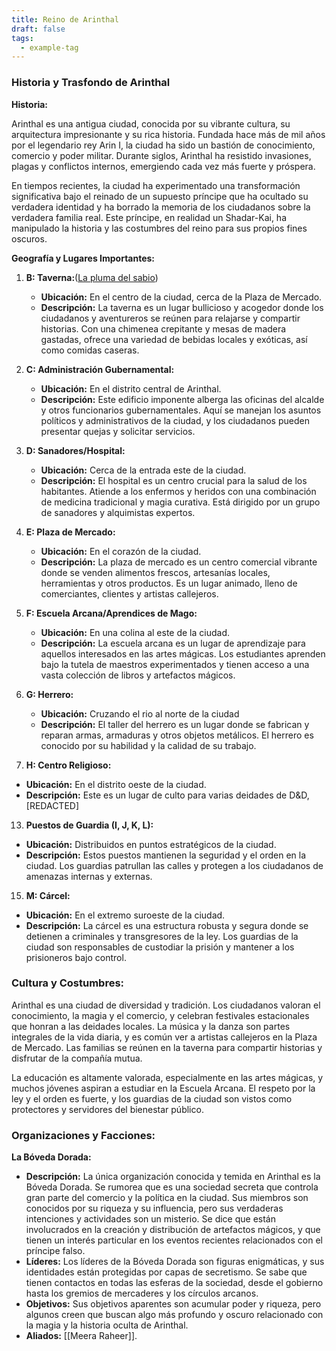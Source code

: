 ```yaml
---
title: Reino de Arinthal
draft: false
tags:
  - example-tag
---
```

 
### Historia y Trasfondo de Arinthal

**Historia:**

Arinthal es una antigua ciudad, conocida por su vibrante cultura, su arquitectura impresionante y su rica historia. Fundada hace más de mil años por el legendario rey Arin I, la ciudad ha sido un bastión de conocimiento, comercio y poder militar. Durante siglos, Arinthal ha resistido invasiones, plagas y conflictos internos, emergiendo cada vez más fuerte y próspera.

En tiempos recientes, la ciudad ha experimentado una transformación significativa bajo el reinado de un supuesto príncipe que ha ocultado su verdadera identidad y ha borrado la memoria de los ciudadanos sobre la verdadera familia real. Este príncipe, en realidad un Shadar-Kai, ha manipulado la historia y las costumbres del reino para sus propios fines oscuros.

**Geografía y Lugares Importantes:**

1. **B: Taverna:**([La pluma del sabio](https://promistakesmkr.github.io/DnD-Public-Garden/Arinthal-Campaign/Lugares/La-pluma-del-sabio))
    
    - **Ubicación:** En el centro de la ciudad, cerca de la Plaza de Mercado.
    - **Descripción:** La taverna es un lugar bullicioso y acogedor donde los ciudadanos y aventureros se reúnen para relajarse y compartir historias. Con una chimenea crepitante y mesas de madera gastadas, ofrece una variedad de bebidas locales y exóticas, así como comidas caseras.
2. **C: Administración Gubernamental:**
    
    - **Ubicación:** En el distrito central de Arinthal.
    - **Descripción:** Este edificio imponente alberga las oficinas del alcalde y otros funcionarios gubernamentales. Aquí se manejan los asuntos políticos y administrativos de la ciudad, y los ciudadanos pueden presentar quejas y solicitar servicios.
3. **D: Sanadores/Hospital:**
    
    - **Ubicación:** Cerca de la entrada este de la ciudad.
    - **Descripción:** El hospital es un centro crucial para la salud de los habitantes. Atiende a los enfermos y heridos con una combinación de medicina tradicional y magia curativa. Está dirigido por un grupo de sanadores y alquimistas expertos.
4. **E: Plaza de Mercado:**
    
    - **Ubicación:** En el corazón de la ciudad.
    - **Descripción:** La plaza de mercado es un centro comercial vibrante donde se venden alimentos frescos, artesanías locales, herramientas y otros productos. Es un lugar animado, lleno de comerciantes, clientes y artistas callejeros.
5. **F: Escuela Arcana/Aprendices de Mago:**
    
    - **Ubicación:** En una colina al este de la ciudad.
    - **Descripción:** La escuela arcana es un lugar de aprendizaje para aquellos interesados en las artes mágicas. Los estudiantes aprenden bajo la tutela de maestros experimentados y tienen acceso a una vasta colección de libros y artefactos mágicos.
6. **G: Herrero:**
    
    - **Ubicación:** Cruzando el rio al norte de la ciudad
    - **Descripción:** El taller del herrero es un lugar donde se fabrican y reparan armas, armaduras y otros objetos metálicos. El herrero es conocido por su habilidad y la calidad de su trabajo.
7. **H: Centro Religioso:**
    
- **Ubicación:** En el distrito oeste de la ciudad.
- **Descripción:** Este es un lugar de culto para varias deidades de D&D, [REDACTED]

13. **Puestos de Guardia (I, J, K, L):**

- **Ubicación:** Distribuidos en puntos estratégicos de la ciudad.
- **Descripción:** Estos puestos mantienen la seguridad y el orden en la ciudad. Los guardias patrullan las calles y protegen a los ciudadanos de amenazas internas y externas.

15. **M: Cárcel:**

- **Ubicación:** En el extremo suroeste de la ciudad.
- **Descripción:** La cárcel es una estructura robusta y segura donde se detienen a criminales y transgresores de la ley. Los guardias de la ciudad son responsables de custodiar la prisión y mantener a los prisioneros bajo control.

### **Cultura y Costumbres:**

Arinthal es una ciudad de diversidad y tradición. Los ciudadanos valoran el conocimiento, la magia y el comercio, y celebran festivales estacionales que honran a las deidades locales. La música y la danza son partes integrales de la vida diaria, y es común ver a artistas callejeros en la Plaza de Mercado. Las familias se reúnen en la taverna para compartir historias y disfrutar de la compañía mutua.

La educación es altamente valorada, especialmente en las artes mágicas, y muchos jóvenes aspiran a estudiar en la Escuela Arcana. El respeto por la ley y el orden es fuerte, y los guardias de la ciudad son vistos como protectores y servidores del bienestar público.

### **Organizaciones y Facciones:**

**La Bóveda Dorada:**

- **Descripción:** La única organización conocida y temida en Arinthal es la Bóveda Dorada. Se rumorea que es una sociedad secreta que controla gran parte del comercio y la política en la ciudad. Sus miembros son conocidos por su riqueza y su influencia, pero sus verdaderas intenciones y actividades son un misterio. Se dice que están involucrados en la creación y distribución de artefactos mágicos, y que tienen un interés particular en los eventos recientes relacionados con el príncipe falso.
- **Líderes:** Los líderes de la Bóveda Dorada son figuras enigmáticas, y sus identidades están protegidas por capas de secretismo. Se sabe que tienen contactos en todas las esferas de la sociedad, desde el gobierno hasta los gremios de mercaderes y los círculos arcanos.
- **Objetivos:** Sus objetivos aparentes son acumular poder y riqueza, pero algunos creen que buscan algo más profundo y oscuro relacionado con la magia y la historia oculta de Arinthal.
- **Aliados:** [[Meera Raheer]].

